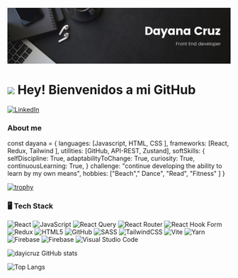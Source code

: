 ![banner dayana](banner.png)

 # <img src="https://media.giphy.com/media/HQHwvSBSy7s0AXOlWt/giphy.gif" width="100"/> Hey! Bienvenidos a mi GitHub

[![LinkedIn](https://img.shields.io/badge/linkedin-%230077B5.svg?style=for-the-badge&logo=linkedin&logoColor=white)](https://www.linkedin.com/in/dayana-cruz-gonzalez/)


###  About me



const dayana = {
  languages: [Javascript,  HTML, CSS ],
  frameworks: [React, Redux, Tailwind ],
  utilities: [GitHub, API-REST, Zustand],
  softSkills: {
                        selfDiscipline: True,
                        adaptabilityToChange: True,
                        curiosity: True,
                        continuousLearning: True, 
              }
 challenge: "continue developing the ability to learn by my own means",
 hobbies: ["Beach"," Dance", "Read", "Fitness" ]
}
 

[![trophy](https://github-profile-trophy.vercel.app/?username=dayicruz&theme=onedark)](https://github.com/ryo-ma/github-profile-trophy)

 ### 🖥️ Tech Stack

 <p>

 ![React](https://img.shields.io/badge/react-%2320232a.svg?style=for-the-badge&logo=react&logoColor=%2361DAFB)
 ![JavaScript](https://img.shields.io/badge/javascript-%23323330.svg?style=for-the-badge&logo=javascript&logoColor=%23F7DF1E)
 ![React Query](https://img.shields.io/badge/-React%20Query-FF4154?style=for-the-badge&logo=react%20query&logoColor=white)
 ![React Router](https://img.shields.io/badge/React_Router-CA4245?style=for-the-badge&logo=react-router&logoColor=white)
 ![React Hook Form](https://img.shields.io/badge/React%20Hook%20Form-%23EC5990.svg?style=for-the-badge&logo=reacthookform&logoColor=white)
![Redux](https://img.shields.io/badge/redux-%23593d88.svg?style=for-the-badge&logo=redux&logoColor=white)
![HTML5](https://img.shields.io/badge/html5-%23E34F26.svg?style=for-the-badge&logo=html5&logoColor=white)
![GitHub](https://img.shields.io/badge/github-%23121011.svg?style=for-the-badge&logo=github&logoColor=white)
![SASS](https://img.shields.io/badge/SASS-hotpink.svg?style=for-the-badge&logo=SASS&logoColor=white)
![TailwindCSS](https://img.shields.io/badge/tailwindcss-%2338B2AC.svg?style=for-the-badge&logo=tailwind-css&logoColor=white)
![Vite](https://img.shields.io/badge/vite-%23646CFF.svg?style=for-the-badge&logo=vite&logoColor=white)
![Yarn](https://img.shields.io/badge/yarn-%232C8EBB.svg?style=for-the-badge&logo=yarn&logoColor=white)
![Firebase](https://img.shields.io/badge/firebase-%23039BE5.svg?style=for-the-badge&logo=firebase)
![Firebase](https://img.shields.io/badge/firebase-a08021?style=for-the-badge&logo=firebase&logoColor=ffcd34)
![Visual Studio Code](https://img.shields.io/badge/Visual%20Studio%20Code-0078d7.svg?style=for-the-badge&logo=visual-studio-code&logoColor=white)

</p>


![dayicruz GitHub stats](https://github-readme-stats.vercel.app/api?username=dayicruz&show_icons=true&theme=dark)

![Top Langs](https://github-readme-stats.vercel.app/api/top-langs/?username=dayicruz&layout=compact&theme=dark)
